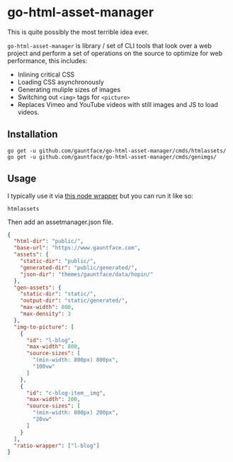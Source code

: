 # go-html-asset-manager

This is quite possibly the most terrible idea ever.

`go-html-asset-manager` is  library / set of CLI tools that look over a web project and perform
a set of operations on the source to optimize for web performance, this includes:

- Inlining critical CSS
- Loading CSS asynchronously
- Generating muliple sizes of images
- Switching out `<img>` tags for `<picture>`
- Replaces Vimeo and YouTube videos with still images and JS to load videos.

## Installation

```
go get -u github.com/gauntface/go-html-asset-manager/cmds/htmlassets/
go get -u github.com/gauntface/go-html-asset-manager/cmds/genimgs/
```

## Usage

I typically use it via [this node wrapper](https://github.com/gauntface/html-asset-manager#html-asset-manager) but you can run it like so:

```shell
htmlassets
```

Then add an assetmanager.json file.

```json
{
  "html-dir": "public/",
  "base-url": "https://www.gauntface.com",
  "assets": {
    "static-dir": "public/",
    "generated-dir": "public/generated/",
    "json-dir": "themes/gauntface/data/hopin/"
  },
  "gen-assets": {
    "static-dir": "static/",
    "output-dir": "static/generated/",
    "max-width": 800,
    "max-density": 3
  },
  "img-to-picture": [
    {
      "id": "l-blog",
      "max-width": 800,
      "source-sizes": [
        "(min-width: 800px) 800px",
        "100vw"
      ]
    },
    {
      "id": "c-blog-item__img",
      "max-width": 200,
      "source-sizes": [
        "(min-width: 800px) 200px",
        "20vw"
      ]
    }
  ],
  "ratio-wrapper": ["l-blog"]
}
```
